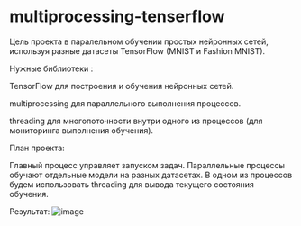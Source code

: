 # multiprocessing-tenserflow

Цель проекта в паралельном обучении простых нейронных сетей, используя разные датасеты TensorFlow (MNIST и Fashion MNIST).

Нужные библиотеки :

TensorFlow для построения и обучения нейронных сетей.

multiprocessing для параллельного выполнения процессов.

threading для многопоточности внутри одного из процессов (для мониторинга выполнения обучения).

План проекта:

Главный процесс управляет запуском задач.
Параллельные процессы обучают отдельные модели на разных датасетах.
В одном из процессов будем использовать threading для вывода текущего состояния обучения.

Результат: ![image](https://github.com/user-attachments/assets/7f1c56b6-3cb0-4941-ad12-3c254ce025b8)
